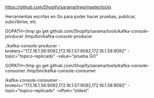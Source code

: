https://github.com/Shopify/sarama/tree/master/tools

Herramientas escritas en Go para poder hacer pruebas, publicar, subcribirse, etc


GOPATH=/tmp go get github.com/Shopify/sarama/tools/kafka-console-producer
/tmp/bin/kafka-console-producer

./kafka-console-producer -brokers="172.16.1.56:9092,172.16.1.57:9092,172.16.1.58:9092" -topic="topico-replicado" -value="prueba GO"



GOPATH=/tmp go get github.com/Shopify/sarama/tools/kafka-console-consumer
/tmp/bin/kafka-console-consumer

/kafka-console-consumer -brokers="172.16.1.56:9092,172.16.1.57:9092,172.16.1.58:9092" -topic="topico-replicado" -offset="oldest"

